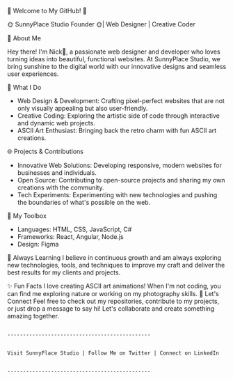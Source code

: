 👋 Welcome to My GitHub! 👋

🌞 SunnyPlace Studio Founder 🌞| Web Designer | Creative Coder

🚀 About Me

Hey there! I'm Nick🤪, a passionate web designer and developer who loves turning ideas into beautiful, functional websites. At SunnyPlace Studio, we bring sunshine to the digital world with our innovative designs and seamless user experiences.

🌟 What I Do
- Web Design & Development: Crafting pixel-perfect websites that are not only visually appealing but also user-friendly.
- Creative Coding: Exploring the artistic side of code through interactive and dynamic web projects.
- ASCII Art Enthusiast: Bringing back the retro charm with fun ASCII art creations.

🌐 Projects & Contributions
- Innovative Web Solutions: Developing responsive, modern websites for businesses and individuals.
- Open Source: Contributing to open-source projects and sharing my own creations with the community.
- Tech Experiments: Experimenting with new technologies and pushing the boundaries of what's possible on the web.

🎨 My Toolbox
- Languages: HTML, CSS, JavaScript, C#
- Frameworks: React, Angular, Node.js
- Design: Figma

🌱 Always Learning
I believe in continuous growth and am always exploring new technologies, tools, and techniques to improve my craft and deliver the best results for my clients and projects.

✨ Fun Facts
I love creating ASCII art animations!
When I'm not coding, you can find me exploring nature or working on my photography skills.
🤝 Let's Connect
Feel free to check out my repositories, contribute to my projects, or just drop a message to say hi! Let's collaborate and create something amazing together.

                                                                                    ----------------------------------------------
                                                                        
                                                                        Visit SunnyPlace Studio | Follow Me on Twitter | Connect on LinkedIn

                                                                                    ----------------------------------------------

